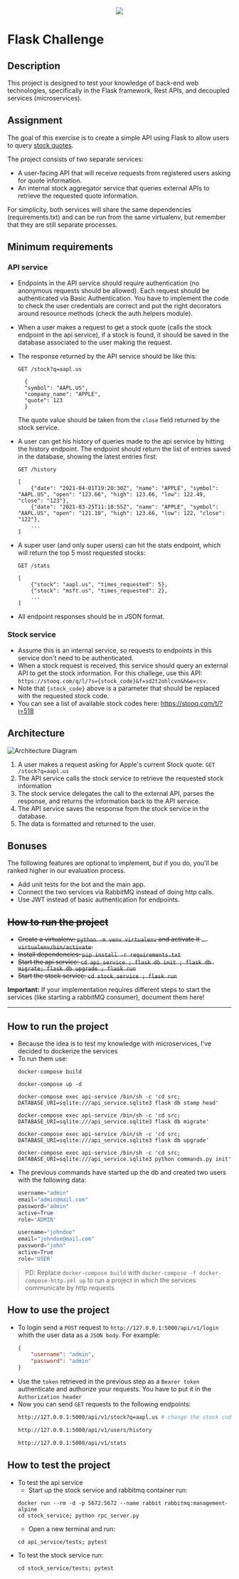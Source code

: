 <div align="center">
    <img src="https://raw.githubusercontent.com/Jobsity/ReactChallenge/main/src/assets/jobsity_logo_small.png"/>
</div>

# Flask Challenge

## Description
This project is designed to test your knowledge of back-end web technologies, specifically in the Flask framework, Rest APIs, and decoupled services (microservices).

## Assignment
The goal of this exercise is to create a simple API using Flask to allow users to query [stock quotes](https://www.investopedia.com/terms/s/stockquote.asp).

The project consists of two separate services:
* A user-facing API that will receive requests from registered users asking for quote information.
* An internal stock aggregator service that queries external APIs to retrieve the requested quote information.

For simplicity, both services will share the same dependencies (requirements.txt) and can be run from the same virtualenv, but remember that they are still separate processes.

## Minimum requirements
### API service
* Endpoints in the API service should require authentication (no anonymous requests should be allowed). Each request should be authenticated via Basic Authentication.
You have to implement the code to check the user credentials are correct and put the right decorators around resource methods (check the auth.helpers module).
* When a user makes a request to get a stock quote (calls the stock endpoint in the api service), if a stock is found, it should be saved in the database associated to the user making the request.
* The response returned by the API service should be like this:

  `GET /stock?q=aapl.us`
  ```
    {
    "symbol": "AAPL.US",
    "company_name": "APPLE",
    "quote": 123
    }
  ```
  The quote value should be taken from the `close` field returned by the stock service.
* A user can get his history of queries made to the api service by hitting the history endpoint. The endpoint should return the list of entries saved in the database, showing the latest entries first:
  
  `GET /history`
  ```
  [
      {"date": "2021-04-01T19:20:30Z", "name": "APPLE", "symbol": "AAPL.US", "open": "123.66", "high": 123.66, "low": 122.49, "close": "123"},
      {"date": "2021-03-25T11:10:55Z", "name": "APPLE", "symbol": "AAPL.US", "open": "121.10", "high": 123.66, "low": 122, "close": "122"},
      ...
  ]
  ```
* A super user (and only super users) can hit the stats endpoint, which will return the top 5 most requested stocks:

  `GET /stats`
  ```
  [
      {"stock": "aapl.us", "times_requested": 5},
      {"stock": "msft.us", "times_requested": 2},
      ...
  ]
  ```
* All endpoint responses should be in JSON format.

### Stock service
* Assume this is an internal service, so requests to endpoints in this service don't need to be authenticated.
* When a stock request is received, this service should query an external API to get the stock information. For this challege, use this API: `https://stooq.com/q/l/?s={stock_code}&f=sd2t2ohlcvn&h&e=csv`.
* Note that `{stock_code}` above is a parameter that should be replaced with the requested stock code.
* You can see a list of available stock codes here: https://stooq.com/t/?i=518

## Architecture
![Architecture Diagram](diagram.svg)
1. A user makes a request asking for Apple's current Stock quote: `GET /stock?q=aapl.us`
2. The API service calls the stock service to retrieve the requested stock information
3. The stock service delegates the call to the external API, parses the response, and returns the information back to the API service.
4. The API service saves the response from the stock service in the database.
5. The data is formatted and returned to the user.

## Bonuses
The following features are optional to implement, but if you do, you'll be ranked higher in our evaluation process.
* Add unit tests for the bot and the main app.
* Connect the two services via RabbitMQ instead of doing http calls.
* Use JWT instead of basic authentication for endpoints.

## ~~How to run the project~~
* ~~Create a virtualenv: `python -m venv virtualenv` and activate it `. virtualenv/bin/activate`.~~
* ~~Install dependencies: `pip install -r requirements.txt`~~
* ~~Start the api service: `cd api_service ; flask db init ; flask db migrate; flask db upgrade ; flask run`~~
* ~~Start the stock service: `cd stock_service ; flask run`~~

__Important:__ If your implementation requires different steps to start the services
(like starting a rabbitMQ consumer), document them here!

---

## How to run the project
* Because the idea is to test my knowledge with microservices, I've decided to dockerize the services
* To run them use:
  ```
  docker-compose build

  docker-compose up -d

  docker-compose exec api-service /bin/sh -c 'cd src; DATABASE_URI=sqlite:///api_service.sqlite3 flask db stamp head'

  docker-compose exec api-service /bin/sh -c 'cd src; DATABASE_URI=sqlite:///api_service.sqlite3 flask db migrate' 

  docker-compose exec api-service /bin/sh -c 'cd src; DATABASE_URI=sqlite:///api_service.sqlite3 flask db upgrade' 

  docker-compose exec api-service /bin/sh -c 'cd src; DATABASE_URI=sqlite:///api_service.sqlite3 python commands.py init' 
  ```
* The previous commands have started up the db and created two users with the following data:
  ```python
  username="admin"
  email="admin@mail.com"
  password="admin"
  active=True
  role='ADMIN'
  ```
  ```python
  username="johndoe"
  email="johndoe@mail.com"
  password="john"
  active=True
  role='USER'
  ```

> PD: Replace `docker-compose build` with `docker-compose -f docker-compose-http.yml up` to run a project in which the services communicate by http requests

## How to use the project

* To login send a `POST` request to `http://127.0.0.1:5000/api/v1/login` whith the user data as a `JSON body`. For example:
  ```json
  {
      "username": "admin",
      "password": "admin"
  }
  ```
* Use the `token` retrieved in the previous step as a `Bearer token` authenticate and authorize your requests. You have to put it in the `Authorization header`
* Now you can send `GET` requests to the following endpoints:
  ```bash
  http://127.0.0.1:5000/api/v1/stock?q=aapl.us # change the stock code

  http://127.0.0.1:5000/api/v1/users/history

  http://127.0.0.1:5000/api/v1/stats
  ```

## How to test the project

* To test the api service
  - Start up the stock service and rabbitmq container run:
  ```
  docker run --rm -d -p 5672:5672 --name rabbit rabbitmq:management-alpine
  cd stock_service; python rpc_server.py
  ```
  - Open a new terminal and run:
  ```
  cd api_service/tests; pytest
  ```
* To test the stock service run:
  ```
  cd stock_service/tests; pytest
  ```
